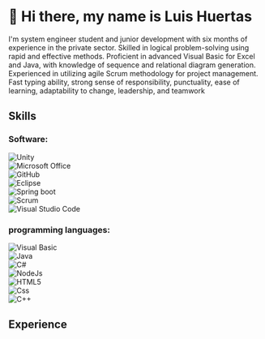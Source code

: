# 👋 Hi there, my name is Luis Huertas  

I'm system engineer student and junior development with six months of experience in the private sector. Skilled in logical problem-solving using rapid and effective methods. Proficient in advanced Visual Basic for Excel and Java, with knowledge of sequence and relational diagram generation. Experienced in utilizing agile Scrum methodology for project management. Fast typing ability, strong sense of responsibility, punctuality, ease of learning, adaptability to change, leadership, and teamwork

## Skills
  
### Software:

  ![Unity](https://img.shields.io/badge/Unity-lightgrey?style=for-the-badge&logo=Unity&logoColor=white&labelColor=101010)</br>
  ![Microsoft Office](https://img.shields.io/badge/Microsoft_Office-red?style=for-the-badge&logo=MicrosoftOffice&logoColor=white&labelColor=101010)</br>
  ![GitHub](https://img.shields.io/badge/GitHub-white?style=for-the-badge&logo=GitHub&logoColor=white&labelColor=101010)</br>
  ![Eclipse](https://img.shields.io/badge/Eclipse-darkblue?style=for-the-badge&logo=Eclipse&logoColor=white&labelColor=101010)</br>
  ![Spring boot](https://img.shields.io/badge/Spring_boot-green?style=for-the-badge&logo=Springboot&logoColor=white&labelColor=101010)</br>
  ![Scrum](https://img.shields.io/badge/Scrum-blue?style=for-the-badge&logo=scrumalliance&logoColor=white&labelColor=101010)</br>
  ![Visual Studio Code](https://img.shields.io/badge/Visual_Studio_Code-purple?style=for-the-badge&logo=visualstudiocode&logoColor=white&labelColor=101010)</br>

### programming languages:

  ![Visual Basic](https://img.shields.io/badge/Visual_Basic_aplications-darkblue?style=for-the-badge&logo=visualstudio&logoColor=white&labelColor=101010)</br>
  ![Java](https://img.shields.io/badge/Java-orange?style=for-the-badge&logo=Java&logoColor=white&labelColor=101010)</br>
  ![C#](https://img.shields.io/badge/GitHub-white?style=for-the-badge&logo=GitHub&logoColor=white&labelColor=101010)</br>
  ![NodeJs](https://img.shields.io/badge/Eclipse-darkblue?style=for-the-badge&logo=Eclipse&logoColor=white&labelColor=101010)</br>
  ![HTML5](https://img.shields.io/badge/Spring_boot-green?style=for-the-badge&logo=Springboot&logoColor=white&labelColor=101010)</br>
  ![Css](https://img.shields.io/badge/Scrum-blue?style=for-the-badge&logo=scrumalliance&logoColor=white&labelColor=101010)</br>
  ![C++](https://img.shields.io/badge/Scrum-blue?style=for-the-badge&logo=scrumalliance&logoColor=white&labelColor=101010)</br>
  
## Experience 
